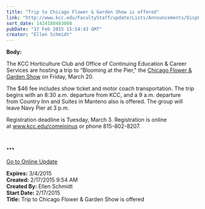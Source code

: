 ```yaml
---
title: "Trip to Chicago Flower & Garden Show is offered"
link: "http://www.kcc.edu/FacultyStaff/update/Lists/Announcements/DispForm.aspx?ID=1825"
sort_date: 1424188483000
pubDate: "17 Feb 2015 15:54:43 GMT"
creator: "Ellen Schmidt"
---
```


<div><b>Body:</b> <div class="ExternalClassB2718235FF0D4B13AA2E135C44530BB9"><p>​The KCC Horticulture Club and Office of Continuing Education &amp; Career Services are hosting a trip to “Blooming at the Pier,&quot; the <a href="http://www.chicagoflower.com/">Chicago Flower &amp; Garden Show</a> on Friday, March 20.</p>
<p>The $46 fee includes show ticket and motor coach transportation. The trip begins with an 8:30 a.m. departure from KCC, and a 9 a.m. departure from Country Inn and Suites in Manteno also is offered. The group will leave Navy Pier at 3 p.m.</p>
<p>Registration deadline is Tuesday, March 3. Registration is online at <a href="/comejoinus">www.kcc.edu/comejoinus</a> or phone 815-802-8207.</p>
<p> </p>
<p>***</p>
<p><a href="/update">Go to Online Update</a><br /></p></div></div>
<div><b>Expires:</b> 3/4/2015</div>
<div><b>Created:</b> 2/17/2015 9:54 AM</div>
<div><b>Created By:</b> Ellen Schmidt</div>
<div><b>Start Date:</b> 2/17/2015</div>
<div><b>Title:</b> Trip to Chicago Flower &amp; Garden Show is offered</div>
